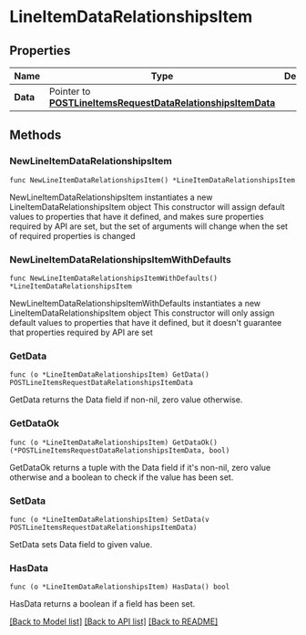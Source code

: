 # LineItemDataRelationshipsItem

## Properties

Name | Type | Description | Notes
------------ | ------------- | ------------- | -------------
**Data** | Pointer to [**POSTLineItemsRequestDataRelationshipsItemData**](POSTLineItemsRequestDataRelationshipsItemData.md) |  | [optional] 

## Methods

### NewLineItemDataRelationshipsItem

`func NewLineItemDataRelationshipsItem() *LineItemDataRelationshipsItem`

NewLineItemDataRelationshipsItem instantiates a new LineItemDataRelationshipsItem object
This constructor will assign default values to properties that have it defined,
and makes sure properties required by API are set, but the set of arguments
will change when the set of required properties is changed

### NewLineItemDataRelationshipsItemWithDefaults

`func NewLineItemDataRelationshipsItemWithDefaults() *LineItemDataRelationshipsItem`

NewLineItemDataRelationshipsItemWithDefaults instantiates a new LineItemDataRelationshipsItem object
This constructor will only assign default values to properties that have it defined,
but it doesn't guarantee that properties required by API are set

### GetData

`func (o *LineItemDataRelationshipsItem) GetData() POSTLineItemsRequestDataRelationshipsItemData`

GetData returns the Data field if non-nil, zero value otherwise.

### GetDataOk

`func (o *LineItemDataRelationshipsItem) GetDataOk() (*POSTLineItemsRequestDataRelationshipsItemData, bool)`

GetDataOk returns a tuple with the Data field if it's non-nil, zero value otherwise
and a boolean to check if the value has been set.

### SetData

`func (o *LineItemDataRelationshipsItem) SetData(v POSTLineItemsRequestDataRelationshipsItemData)`

SetData sets Data field to given value.

### HasData

`func (o *LineItemDataRelationshipsItem) HasData() bool`

HasData returns a boolean if a field has been set.


[[Back to Model list]](../README.md#documentation-for-models) [[Back to API list]](../README.md#documentation-for-api-endpoints) [[Back to README]](../README.md)


